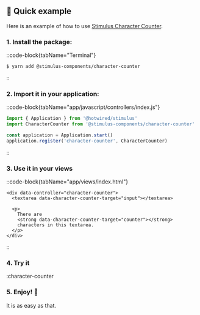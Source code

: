 ## 🧪 Quick example

Here is an example of how to use [Stimulus Character Counter](/docs/stimulus-character-counter).

### 1. Install the package:

::code-block{tabName="Terminal"}

```bash
$ yarn add @stimulus-components/character-counter
```

::

### 2. Import it in your application:

::code-block{tabName="app/javascript/controllers/index.js"}

```js
import { Application } from '@hotwired/stimulus'
import CharacterCounter from '@stimulus-components/character-counter'

const application = Application.start()
application.register('character-counter', CharacterCounter)
```

::

### 3. Use it in your views

::code-block{tabName="app/views/index.html"}

```erb
<div data-controller="character-counter">
  <textarea data-character-counter-target="input"></textarea>

  <p>
    There are
    <strong data-character-counter-target="counter"></strong>
    characters in this textarea.
  </p>
</div>
```

::

### 4. Try it

:character-counter

### 5. Enjoy! 🎉

It is as easy as that.
